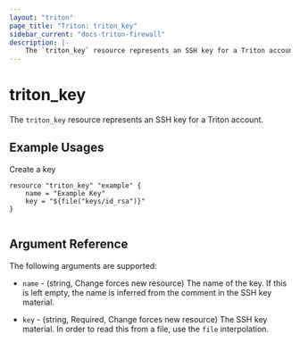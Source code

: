 ```yaml
---
layout: "triton"
page_title: "Triton: triton_key"
sidebar_current: "docs-triton-firewall"
description: |-
    The `triton_key` resource represents an SSH key for a Triton account. 
---
```


# triton\_key

The `triton_key` resource represents an SSH key for a Triton account.

## Example Usages

Create a key


```
resource "triton_key" "example" {
    name = "Example Key"
    key = "${file("keys/id_rsa")}"
}
                
```

## Argument Reference

The following arguments are supported:

* `name` - (string, Change forces new resource)
    The name of the key. If this is left empty, the name is inferred from the comment in the SSH key material.

* `key` - (string, Required, Change forces new resource)
    The SSH key material. In order to read this from a file, use the `file` interpolation.

